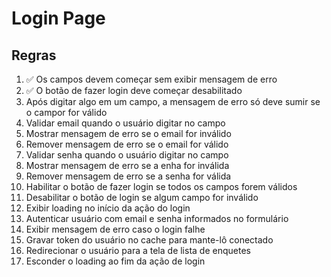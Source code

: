 # Login Page

## Regras
1. ✅ Os campos devem começar sem exibir mensagem de erro
2. ✅ O botão de fazer login deve começar desabilitado
3. Após digitar algo em um campo, a mensagem de erro só deve sumir se o campor for válido
4. Validar email quando o usuário digitar no campo
5. Mostrar mensagem de erro se o email for inválido
6. Remover mensagem de erro se o email for válido
7. Validar senha quando o usuário digitar no campo
8. Mostrar mensagem de erro se a enha for inválida
9. Remover mensagem de erro se a senha for válida
10. Habilitar o botão de fazer login se todos os campos forem válidos
11. Desabilitar o botão de login se algum campo for inválido
12. Exibir loading no início da ação do login
13. Autenticar usuário com email e senha informados no formulário
14. Exibir mensagem de erro caso o login falhe
15. Gravar token do usuário no cache para mante-lô conectado
16. Redirecionar o usuário para a tela de lista de enquetes
17. Esconder o loading ao fim da ação de login
